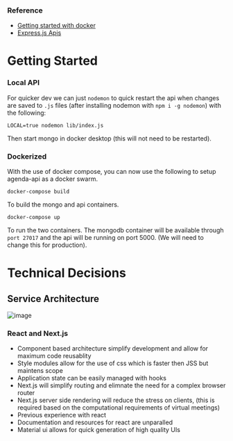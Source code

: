 ### Reference

- [Getting started with docker](https://www.youtube.com/watch?v=gAkwW2tuIqE&t=121s)
- [Express.js Apis](https://www.youtube.com/watch?v=-MTSQjw5DrM)

# Getting Started

### Local API

For quicker dev we can just `nodemon` to quick restart the api when changes
are saved to `.js` files (after installing nodemon with `npm i -g nodemon`) with
the following:

```
LOCAL=true nodemon lib/index.js
```

Then start mongo in docker desktop (this will not need to be restarted).

### Dockerized

With the use of docker compose, you can now use the following to setup agenda-api
as a docker swarm.

```shell
docker-compose build
```

To build the mongo and api containers.

```shell
docker-compose up
```

To run the two containers. The mongodb container will be available through
`port 27017` and the api will be running on port 5000. (We will need to change
this for production).

# Technical Decisions

## Service Architecture
![image](https://user-images.githubusercontent.com/54583311/120655368-db876780-c43f-11eb-9ccc-5ea9deba79fe.png)

### React and Next.js

- Component based architecture simplify development and allow for maximum code reusablity
- Style modules allow for the use of css which is faster then JSS but maintens scope
- Application state can be easily managed with hooks
- Next.js will simplify routing and elimnate the need for a complex browser router
- Next.js server side rendering will reduce the stress on clients, (this is required based on the computational requirements of virtual meetings)
- Previous experience with react
- Documentation and resources for react are unparalled
- Material ui allows for quick generation of high quality UIs

